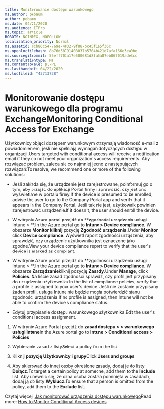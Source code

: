 ```yaml
---
title: Monitorowanie dostępu warunkowego
ms.author: pebaum
author: pebaum
ms.date: 04/21/2020
ms.audience: ITPro
ms.topic: article
ROBOTS: NOINDEX, NOFOLLOW
localization_priority: Normal
ms.assetid: dcb86c54-769e-4832-9f88-bc45f1e5f36c
ms.openlocfilehash: 8b76d58791408037b5704b421d7afa166e3ea0be
ms.sourcegitcommit: 55eff703a17e500681d8fa6a87eb067019ade3cc
ms.translationtype: MT
ms.contentlocale: pl-PL
ms.lasthandoff: 04/22/2020
ms.locfileid: "43713728"
---
```

# <a name="monitoring-conditional-access-for-exchange"></a><span data-ttu-id="47480-102">Monitorowanie dostępu warunkowego dla programu Exchange</span><span class="sxs-lookup"><span data-stu-id="47480-102">Monitoring Conditional Access for Exchange</span></span>

<span data-ttu-id="47480-103">Użytkownicy objęci dostępem warunkowym otrzymają wiadomość e-mail z powiadomieniem, jeśli nie spełniają wymagań dotyczących dostępu w organizacji.</span><span class="sxs-lookup"><span data-stu-id="47480-103">Users targeted with conditional access will receive a notification email if they do not meet your organization's access requirements.</span></span> <span data-ttu-id="47480-104">Aby rozwiązać problem, zaleca się co najmniej jedno z następujących rozwiązań:</span><span class="sxs-lookup"><span data-stu-id="47480-104">To resolve, we recommend one or more of the following solutions:</span></span>
  
- <span data-ttu-id="47480-105">Jeśli zakłada się, że urządzenie jest zarejestrowane, poinformuj go o tym, aby przejść do aplikacji Portal firmy i sprawdzić, czy jest ono wyświetlane w portalu firmy.</span><span class="sxs-lookup"><span data-stu-id="47480-105">If the device is presumed to be enrolled, advise the user to go to the Company Portal app and verify that it appears in the Company Portal.</span></span> <span data-ttu-id="47480-106">Jeśli tak nie jest, użytkownik powinien zarejestrować urządzenie.</span><span class="sxs-lookup"><span data-stu-id="47480-106">If it doesn't, the user should enroll the device.</span></span>
    
- <span data-ttu-id="47480-107">W witrynie Azure portal przejdź do \*\*zgodności urządzenia usługi Intune \> \*\*.</span><span class="sxs-lookup"><span data-stu-id="47480-107">In the Azure portal go to **Intune \> Device compliance**.</span></span> <span data-ttu-id="47480-108">W obszarze **Monitor kliknij** pozycję **Zgodność urządzenia**.</span><span class="sxs-lookup"><span data-stu-id="47480-108">Under **Monitor** click **Device compliance**.</span></span> <span data-ttu-id="47480-109">Wyświetl raport zgodności urządzenia, aby sprawdzić, czy urządzenie użytkownika jest oznaczone jako zgodne.</span><span class="sxs-lookup"><span data-stu-id="47480-109">View your device compliance report to verify that the user's device is marked as compliant.</span></span> 
    
- <span data-ttu-id="47480-110">W witrynie Azure portal przejdź do \*\*zgodności urządzenia usługi Intune \> \*\*.</span><span class="sxs-lookup"><span data-stu-id="47480-110">In the Azure portal go to **Intune \> Device compliance**.</span></span> <span data-ttu-id="47480-111">W obszarze **Zarządzanie**kliknij pozycję **Zasady**.</span><span class="sxs-lookup"><span data-stu-id="47480-111">Under **Manage**, click **Policies**.</span></span> <span data-ttu-id="47480-112">Na liście zasad zgodności sprawdź, czy profil jest przypisany do urządzenia użytkownika.</span><span class="sxs-lookup"><span data-stu-id="47480-112">In the list of compliance policies, verify that a profile is assigned to your user's device.</span></span> <span data-ttu-id="47480-113">Jeśli nie zostanie przypisany żaden profil, usługa Intune nie będzie mogła potwierdzić stanu zgodności urządzenia.</span><span class="sxs-lookup"><span data-stu-id="47480-113">If no profile is assigned, then Intune will not be able to confirm the device's compliance status.</span></span> 
    
- <span data-ttu-id="47480-114">Edytuj przypisanie dostępu warunkowego użytkownika.</span><span class="sxs-lookup"><span data-stu-id="47480-114">Edit the user's conditional access assignment.</span></span>
    
1. <span data-ttu-id="47480-115">W witrynie Azure Portal przejdź do **zasad dostępu \> \> warunkowego usługi Intune**</span><span class="sxs-lookup"><span data-stu-id="47480-115">In the Azure portal go to **Intune \> Conditional access \> Policies**</span></span>
    
2. <span data-ttu-id="47480-116">Wybieranie zasad z listy</span><span class="sxs-lookup"><span data-stu-id="47480-116">Select a policy from the list</span></span>
    
3. <span data-ttu-id="47480-117">Kliknij **pozycję Użytkownicy i grupy**</span><span class="sxs-lookup"><span data-stu-id="47480-117">Click **Users and groups**</span></span>
    
4. <span data-ttu-id="47480-118">Aby skierować do innej osoby określone zasady, dodaj je do listy **Dołącz.**</span><span class="sxs-lookup"><span data-stu-id="47480-118">To target a certain policy at someone, add them to the **Include** list.</span></span> <span data-ttu-id="47480-119">Aby upewnić się, że dana osoba została pominięta w zasadach, dodaj ją do listy **Wyklucz.**</span><span class="sxs-lookup"><span data-stu-id="47480-119">To ensure that a person is omitted from the policy, add them to the **Exclude** list.</span></span> 
    
<span data-ttu-id="47480-120">Czytaj więcej: [Jak monitorować urządzenia dostępu warunkowego](https://docs.microsoft.com/intune/conditional-access-exchange-monitor)</span><span class="sxs-lookup"><span data-stu-id="47480-120">Read more: [How to Monitor Conditional Access devices](https://docs.microsoft.com/intune/conditional-access-exchange-monitor)</span></span>
  

